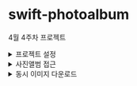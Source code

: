 # swift-photoalbum
4월 4주차 프로젝트

<details>
<summary>프로젝트 설정</summary>

## 🎯주요 작업

- [x]  프로젝트 설정 - fork하지 않고, 직접 로콜에 clone해서 작업 브랜치 단위로 작업
- [x]  collectionView추가하고, Safe영역에 가득채우기, frame설정하기
- [x]  CollectionView Cell 크기 80 x 80
- [x]  UICollectionViewDataSource 프로토콜 채택하고 40개 Cell 랜덤 색상 채우기
    
    

## 📚학습 키워드

### UICollectionView

iOS에서 그리드 기반의 레이아웃을 구현할 수 있는 컴포넌트

예시) 사진 갤러리

collectionView의 레이아웃은

1. FlowLayout
2. CompositionalLayout

FlowLayout만 사용해도 원하는 View를 만들 수 있고, 더 복잡한 레이아웃을 만들려면 CompositionalLayout을 사용할 수 있다.

그리고 컬렉션뷰는 ScrollView를 내장하고 있어서, cell의 갯수가 컬렉션뷰의 frame보다 넘거가게 되더라도, 알아서 스크롤이 가능하게 만든다.

### UICollectionViewDataSource

화면을 표현하기 위해, 데이터를 제공하는 역할

위 프로토콜을 구현하는 것은 collectionView의 필수 요소

- collectionView(_:numberOfItemsInSection:) : 섹션에 표시할 아이템 수
- collectionVIew(_:cellForItemAt:) : 특정 위치에 표시할 셀을 구성하고 반환

### UICollectionViewDelegate

동작을 처리하기 위해 사용자 상호작용을 처리를 담당

- collectionView(_:didSelectItemAt:): 사용자가 아이템을 선택했을 때 호출
- didDeslectItemAt : 사용자가 아이템 선택을 취소했을 때 호출

### **UICollectionViewDelegateFlowLayout**

UICollectionVIewLayout의 서브클래스이며,

셀의 크기, 섹션의 여백, 헤더 및 푸더 크기 등을 동적으로 조정할 수 있다.

- collectionView(_:layout:sizeForItemAt:): 각 셀의 크기를 결정
- collectionView(_:layout:insetForSectionAt:): 섹션의 내부 여백(인셋)을 결정
- collectionView(_:layout:minimumLineSpacingForSectionAt:) 및 collectionView(_:layout:minimumInteritemSpacingForSectionAt:): 섹션 내의 아이템 간 최소 줄 간격 및 아이템 간 간격을 결정

## 💻정리

1. custom class에 CollectionViewController 클래스 이름 넣어주면 아울렛 변수 연결할 수 있는 상태로 바뀜.
2. collectionView를 아울렛 변수로 생성되어 제어해준다. 데이터소스, 델리게이트
3. cell도 동일하게 custom class에 입력해주는데, 콜렉션뷰는 cell을 재사용하기 때문에 재사용하는 cell을 알아낼 때 이용하는 것이 Collection Reusable View의 identifier이다. 식별자를 입력해야 cell을 판별가능함.

## 🤔결과

<img width="403" alt="스크린샷 2024-04-22 오후 2 38 56" src="https://github.com/codesquad-members-2024/swift-todo/assets/104732020/863cce78-37ad-4c81-9620-5477d130bf55">

## 📚추가학습

### CollectionView 와 TableView의 공통점

UIScrollVIew를 상속받는 클래스이고, cell을 기반으로 재사용해서 데이터를 표현하는 View입니다.

### CollectionView 와 TableView의 차이점

테이블 뷰는 한 개의 열과 여러 개의 행으로 정보를 보여주기 때문에 1차원 형태이고, 수직으로만 스크롤이 가능합니다.

그래서 보통 단편적인 정보를 리스트로 보여줄 때 사용되고, 애플의 설정, 연락처 앱을 예시로 들 수 있습니다.

반면에,

컬렉션 뷰는 다양한 행렬로 보여줘서 2차원 형태이고, 수직/수평 스크롤 모두 가능합니다. 

그리고 컬렉션 뷰는 레이아웃을 복잡하고,  유연하게 구현할 수 있습니다.

사진 갤러리를 예시로 들 수 있습니다.

</div>
</details>

<details>
<summary>사진앨범 접근</summary>

## 🎯주요 작업

- [x]  사진앨범 접근

## 📚학습 키워드

### AVFoundation

애플의 미디어 프레임워크.

주요 기능으로는

- 미디어 캡쳐
- 미디어 재생
- 미디어 편집
- 미디어 파일 내용 분석

가장 자주 사용되는 기능은 미디어 재생이며, AVFoundation을 사용하면 효율적으로 재생을 로드하고 제어할 수 있다.

그러나, AVFoundation은 UIKit 아래에 있기 때문에 재생 제어를 위한 표준 UI를 제공하지 않는다. 이를 해결하기 위해 AVKit프레임워크에서 제공하는 기능에 의존하는 것

### AVKit

AVFoundation 위에 있는 보조 프레임워크.

이 프레임워크를 사용하면 플랫폼의 기본재생환경과 일치하는 앱용 플레이어 인터페이스를 쉽게 제공할 수 있다.

### Photos 프레임워크 (PhotoKit)

사진 및 비디오에 직접 접근하기 위한 Photos 프레임워크 - 사진가져오기

이 프레임워크를 사용하면 화면에 표시 및 재생할 Asset를 검색하고 사용하여 작업할 수 있다.

### PHAsset

Photos 라이브러리 내의 하나의 이미지나 비디오를 나타냄.

해당 Asset의 메타데이터를 접근할 수 있게 해준다.

메타데이터 ( 속성 정보/ 생성날짜, 위치, 유형, 해상도 정보 등)

### **PHCachingImageManager**

PHImageManager의 서브클래스

요청한 이미지를 캐싱할 수 있게 해줌.

PHCachingImageManager가 요청한 크기에 맞추어 PHAsset으로부터 이미지를 가져옴

### **PHPhotoLibrary**

애플리케이션은 사진 라이브러리에 변경을 요청할 수 있고, 사용자의 동의를 거쳐 사진을 추가, 삭제, 수정할 수 있다.

## 🤔결과
<img width="389" alt="스크린샷 2024-04-24 오전 11 43 06" src="https://github.com/joho2022/joho2022.github.io/assets/104732020/b236ee6e-aa20-41da-a53c-cb55130a1e13">


</div>
</details>


<details>
<summary>동시 이미지 다운로드</summary>

# 🎯주요 작업

- [x]  GCD 큐 기본 동작과 개념 학습
- [x]  디코딩 학습
    - [x]  json 파일 데이터 구조 변환
- [x]  UI 구성 ( add버튼 = Doodle뷰컨트롤러 코드로 present 시키기)
    - [x]  네비게이션컨트롤러 embed
    - [x]  배경색 어두운 회색, Title명시
    - [x]  Close 버튼 ViewDidLoad()에서 코드로 생성 설정
    - [x]  셀 크기 100 x 50
    - [x]  커스텀 셀 수는 모델 객체 수로 표시
    - [x]  다운로드를 받은 이미지를 해당 셀에 표시
    - [x]  다운로드하는 큐와 UIImageView에 할당하는 큐에 제약을 확인
    - [x]  특정 셀을 롱클릭할 때 Save액션을 하는 UIMenuItem표시
    - [x]  창이 사라지고 사진보관함에 저장한 이미지가 바로 업데이트

# 📚학습 키워드

## Data 형

메모리 안의 바이트가 저장될 수 있는 ‘바이트 버퍼’

바이트 버퍼란? 운영체제의 커널이 관리하는 시스템 메모리를 직접 사용할 수 있기 때문에 데이터의 저장, 로드가 가능하다.

• 자주 사용되는 것은 json데이터를 struct형으로 변경하거나, 반대로 struct형에서 json으로 변경할 때 먼저 `Data`형으로 변경한 다음 원하는 데이터형으로 변경하여 사용

### JSON

key와 value로 구성되어 있는 데이터, value는 모든 타입을 허용한다.

### Encoding

swift의 데이터 모델을 JSON과 같은 파일 포맷으로 변환하는 과정이다.

외부 API에 데이터를 보낼 때 사용한다.

### Decoding

JSON 데이터를 swift의 데이터 구조로 변환하는 과정

외부로부터 데이터를 받아서 앱에서 사용할 수 있는 형태로 변환할 때 사용

### Codable

`typealias Codable = Decodable & Encodable`

Codable 타입을 준수하는 데이터는  디코딩, 인코딩할 수 있게 한다.

Foundation의 기능으로 파일 데이터 관리를 제공하기 때문에 JSONDecoder()가 사용이 가능하다.

🤔 import Foundation이 없는데 왜 가능하지 ??? 

UIkit을 import하면 자동으로 Foundation이 import된다.

1. JSON 데이터를 디코딩하는 함수 만들기

```swift
func jsonDecoder(_ data: String) -> 데이터모델? {
    var decoder = JSONDecoder()
    guard let jsonData = data.data(using: .utf8) else { return nil } // UTF-8인코딩을 사용하여 Data타입으로 변환
    
    do {
        let decoded: 데이터모델 = try decoder.decode(데이터모델.self, from: jsonData)
        return decoded
    } catch {
        print("decoding error: \(error)")
        return nil
    }
}
```

`decode(_:from:)` 는 첫번째 매개변수는 디코딩할 타입을 전달하고, 두번째 매개변수는 디코딩할 데이터가 전달된다.

---

### Bundle

앱의 실행 파일과 관련된 리소스(이미지파일, 텍스트 파일, 스토리보드 등)을 포함하는 폴더. 번들은 파일들을 조직적으로 관리하는 시스템을 제공한다.

IOS앱에서 모든 파일은 App Bundle이라는 단일 패키지로 결합된다.

App Bundle은 여행에 필요한 모든 준비물이 있는 `여행 가방`이라고 생각하면 된다.

`App Bundle의 장점 하나는 독립형 패키지라는 것.`

앱이 실행하는데 필요한 모든 것이 번들에 포함되어 있기 때문에 종속성으로 관리하거나 라이브러리를 별도로 설치하는 것에 대한 걱정이 없다.

이를 통해서 개발자는 앱을 쉽게 배포하고 사용자는 쉽게 이용할 수 있는 것

그래서 `앱스토어에 앱을 다운하는 것은 App Bundle을 다운로드하는 것과 같음.`

Xcode에서 앱을 빌드하면 빌드프로세스에서 AppBundle을 생성한다.

### App Bundle의 구조 - 9개

- Executable File : 앱을 실제로 실행하는 파일,  앱이름이 “SampleApp”이면 실행파일이름도 “SampleApp”
- Info.plist: 앱에 대한 메타데이터가 포함된 속성 목록 파일
    - 앱이름
    - 버전 번호
    - 번들 식별자 등 포함
- Frameworks: 앱에서 타사 프레임워크를 사용하는 경우 앱 번들에 포함 Frameworks폴더에서 찾을 수 있음.
- Resources: 앱의 모든 비 코드 파일이 저장되는 곳, Resource파일
    - 이미지
    - 사운드
    - 지역화 문자열 등이 포함
- Storyboards & XIBs: 앱에서 스토리보드 또는 XIB를 사용하여 사용자 인터페이스를 정의하는 경우 앱 번들에 포함
- Launch Screen: 앱이 실행될 때 표시되는 화면, LaunchScreen.storyboard파일로 정의되고 앱번들에 포함
- Plug-ins: 앱에서 플러그인을 사용하는 경우 앱 번들에 포함
- Excutable dependencies**:** 앱이 외부라이브러리, 프레임워크에 연결되면 앱번들에 포함
- Data Files: 앱이 런타임에 생성된 데이터 파일을 사용하는 경우 Documents 폴더에 저장되고 앱이 설치될 때 앱의 샌드박스에 있다.

### iOS 파일시스템 - 샌드박스

iOS는 각각의 앱이 별도의 파일을 생성하여 공유되지 않도록 하고, 외부로부터 들어온 접근에 대해 보호되는 영역을 샌드박스라고 부른다.

ex) A앱에서 문서를 작성하면 B앱에서 열 수 없다. A앱 → B앱 전달과정을 거쳐야만 해당 파일에 접근할 수 있다.

### 샌드박스 구조

- Documents : 백업이 가능하고 유저가 저장한 데이터, 유저에게 노출되는 파일만 저장
- Library : 유저 데이터가 아닌 파일들이 저장되는 가장 최상단 폴더
    - 하위에 Cache, Preferences가 존재
    - Cache : 웹 서버에서 받아온 임시 데이터, 앱이 실행중에 삭제되지 않는 것이 보장되고 백업은 안된다
    - Preferences : 앱의 중요 설정이 들어있다.
- tep : 내 메모를 외부로 내보내기 위한 백업파일

---

### GCD(Grand Central Dispatch)

멀티코어 시스템에서 동시성 실행을 제공하는 기술 

이를 통해서 개발자는 스레드를 직접 관리하지 않고, 시스템이 최적의 방식으로 스레드를 관리해준다.

즉, 작업을 정의해서 Dispatch Queue에 넣어주면, 운영체제는 Dispatch Queue에 있는 작업들을 적절한 스레드에 할당한다. 그래서 개발자는 자신이 등록한 작업이 어떤 스레드에서 실행되는지 알 수 없다.

### GCD와 Dispatch Queue는 같으면서도 다르다.

위와같은 GCD의 개념으로 동시성 프로그래밍을 지원하는 Swift의 API가 Dispatch Queue인 것이다.

큐의 종류, qos 우선순위, (sync, async)를 설정해서 지정한 작업을 Dispatch Queue를 통해 스레드에 할당할 수 있다.

### Serial 과 Concurrent

Serial(직렬)은 큐에 등록된 작업을 한번에 하나씩 처리하는 것을 의미한다.

```swift
import Foundation

var numbers: [Int] = [0, 1, 2, 3, 4]
let dispatchQueue = DispatchQueue(label: "serial")
(0..<5).forEach( { index in
    dispatchQueue.async {
        print(numbers[index])
    }
})

dispatchMain()
```

결과가 항상 0, 1, 2, 3, 4 순서가 보장된다. 

Serial 큐로 만들어진 Dispatch Queue는 먼저 들어온 작업이 완료되어야 큐에 있는 다음 작업이 시작되기 때문이다.

즉, 한 작업이 끝날 때까지 큐에 있는 다른 작업은 건드리지 않기 때문에 실행 순서가 항상 같다.

반면에 concurrent(동시 발생의)는 동시에 여러 작업을 수행할 수 있다.

운영체제는 Dispatch Queue에서 현재 작업이 끝나지 않아도 다른 작업을 다른 스레드에 할당해서 동시에 여러 작업을 실행한다.

```swift
var numbers: [Int] = [0, 1, 2, 3, 4]
let dispatchQueue = DispatchQueue(label: "concurrent", attributes: .concurrent)

(0..<5).forEach( { index in
    dispatchQueue.async {
        print(numbers[index])
    }
})
```

위와 같은 코드에서는 실제로 사용했을 때 많은 스레드가 있기 때문에, 모든 작업을 한번에 처리하게 된다. 

개념적으로는 한 작업이 끝나지 않아도 동시에 여러 작업을 스레드에 할당하는 것

## 세 종류의 큐

Dispatch Queue를 사용할 때 세 종류의 큐를 선택하여 사용할 수 있다.

### Main Queue

- 메인 스레드에서 작업을 보관하고 수행하는 큐
- 단 하나만 존재할 수 있고, Serial 특성을 가지고 있다.
- 큐에 있는 작업을 순차적으로 실행한다.
- 메인 스레드는 UI 업데이트를 담당한다.
- 같은 순서의 출력을 보장한다.

### Global Queue

- 메인스레드가 아니라 다른 스레드에서 작업을 수행하는 큐
- concurrent 특성을 가지기 때문에, 여러 스레드를 분산하여 동시에 처리한다.
- 항상 같은 순서의 출력을 보장하지 않는다.

### Custom Queue

사용자가 어떤 특성의 큐로 Dispatch Queue를 생성할지 결정하는 것

기본값으로 Serial이고 attributes 인자를 통해 concurrent 변경 가능

### QOS (Quality of Service)

Custom Queue와 Global Queue에 적용할 수 있는 옵션이 바로 QOS 이다.

Main Queue는 이미 가장 높은 우선순위인 `User Interactive` QOS레벨로 운영된다.

우선 순위가 높은 큐는 더 많은 스레드가 할당되고, 상대적으로 우선순위가 낮은 큐는 적게 스레드가 할당된다.

QOS의 종류 우선순위 높은 순으로 5가지

- User Interactive : 사용자와 직접 상호작용을 하는 작업, UI 업데이트, 이벤트 처리 등 사용자 요청에 따라 즉각 응답해야 된다.
- User Initiated : 사용자가 요청했을 때 결과를 즉각 받거나 사용자가 앱을 사용하는 것을 순간적으로 막기 위한 경우
- Default : 기본 값
- Utility : 사용자와 상호작용을 하지 않으면서 오랜시간동안 작업을 진행해야하는 경우
- Background :  가장 낮은 우선순위, 말그대로 앱이 백그라운드에서 실행 중일 때 사용

### Sync 와 Async

Sync는 큐에 작업을 등록한 이후 완료될 때까지 기다리기

Async는 큐에 작업을 등록하면 작업을 기다리지 않고 계속 코드 실행하기

### 동기, 비동기는 Dispatch Queue에 작업을 등록하는 주체에 대한 설정

### serial, concurrent는 이미 큐에 들어온 작업을 어떻게 처리하냐에 대한 설정

그래서 위 내용을 조합할 수 있다

### Sync + Serial

큐에는 한 번에 하나의 작업만 들어가고, 작업은 항상 메인스레드에서 실행된다.

### [ 주의 ]DispatchQueue.main.sync는 데드락 상태에 빠져요

`데드락`: 2개 이상의 스레드가 서로 작업 완료를 무한히 기다리는 상태

1. Main Queue에서 sync를 호출하면 메인스레드는 등록한 작업이 끝날 때 까지 기다린다. 
2. 동시에 큐에 등록된 작업은 메인스레드에서 할당되는데,,
3. 이미 메인스레드는 아무것도 할 수 없는 상태이기 때문에 작업을 수행할 수 없다.
4. 데드락 상태 ~~

### [ 주의 ] 같은 큐에서 sync도 데드락상태에 빠져요

동일한 스레드에서 위와 같은 흐름으로 진행됨

### Async + Serial

작업의 등록은 계속 진행되고, 작업의 수행은 순차적으로 진행된다.

그래서 등록순서와 출력순서가 항상 일치함.

### Sync + Concurrent

작업의 등록이 작업이 끝날 때까지 기다리면서 진행되기 때문에, 큐는 concurrent특성이지만 등록 순서와 출력순서가 항상 일치함.

### Async + Concurrent

결국 이 조합만 등록순서와 출력순서가 항상 일치하지 않는다.

---

# 💻고민과 해결

## 이미지 URL을 파일 시스템에 다운로드하기

→ 터미널에서 명령어 사용

1. GET 방식으로 HTTP 호출할 때 아무런 옵션없이 `curl` 커맨드를 사용할 수 있다.
2. `-o` : 저장할 파일이름을 지정할 수 있다.

`curl https://public.codesquad.kr/jk/doodle.json -o doodle.json` 

## **테스트 파일에 있는 resource 접근하기**

```swift
guard let url = Bundle.main.url(forResource: "doodle", withExtension: "json")
```

# 🤔결과
![동시이미지다운로드](https://github.com/codesquad-members-2024/swift-photoalbum/assets/104732020/608ed822-ffe1-4a5c-99a9-321d3bcaa5fc)

# 📚추가학습

## 메인스레드에서 처리해야 하는 동작

사용자 인터페이스 업데이트와 관련된 작업들로 이루어진다. 사용자와 원활하게 유지하기 위해서이다. UI컴포넌트들은 스레드 세이프하지 않기 때문에 메인스레드에서 동작이 이뤄져야 하는 것이다.

## UIMenuItem

제목과 실행할 액션을 지정하여 인스턴스를 생성하고, UIMenuController에 개별항목으로 표시된다.

## UIMenuController

메뉴구성, 특정위치 메뉴표시, 표시되는 시점을 제어한다.

- shared : 싱글턴 인스턴스에 접근
- menuItems : UIMenuItem 배열을 설정
- setMenuVisible : 메뉴 표시 애니메이션
- setTargetRect : 메뉴 위치

</div>
</details>

